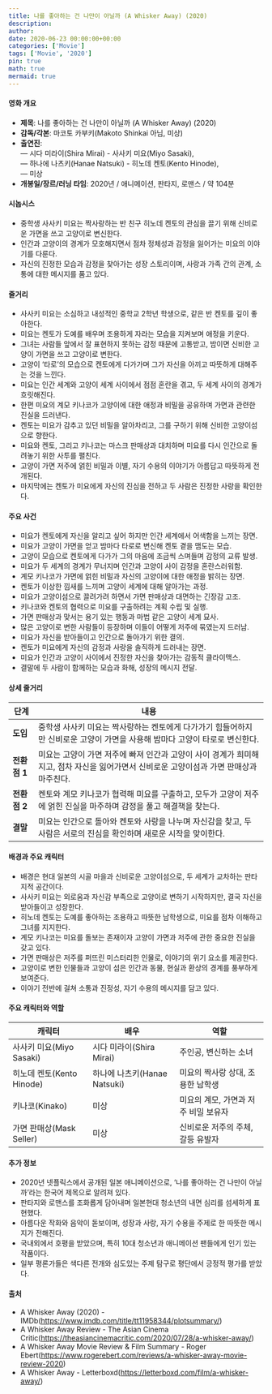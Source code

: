 ```yaml
---
title: 나를 좋아하는 건 나만이 아닐까 (A Whisker Away) (2020)
description: 
author: 
date: 2020-06-23 00:00:00+00:00
categories: ['Movie']
tags: ['Movie', '2020']
pin: true
math: true
mermaid: true
---
```

#### 영화 개요

- **제목**: 나를 좋아하는 건 나만이 아닐까 (A Whisker Away) (2020)  
- **감독/각본**: 마코토 카부키(Makoto Shinkai 아님, 미상)  
- **출연진**:  
  — 시다 미라이(Shira Mirai) - 사사키 미요(Miyo Sasaki),  
  — 하나에 나츠키(Hanae Natsuki) - 히노데 켄토(Kento Hinode),  
  — 미상  
- **개봉일/장르/러닝 타임**: 2020년 / 애니메이션, 판타지, 로맨스 / 약 104분  

#### 시놉시스

- 중학생 사사키 미요는 짝사랑하는 반 친구 히노데 켄토의 관심을 끌기 위해 신비로운 가면을 쓰고 고양이로 변신한다.  
- 인간과 고양이의 경계가 모호해지면서 점차 정체성과 감정을 잃어가는 미요의 이야기를 다룬다.  
- 자신의 진정한 모습과 감정을 찾아가는 성장 스토리이며, 사랑과 가족 간의 관계, 소통에 대한 메시지를 품고 있다.  

#### 줄거리

- 사사키 미요는 소심하고 내성적인 중학교 2학년 학생으로, 같은 반 켄토를 깊이 좋아한다.  
- 미요는 켄토가 도예를 배우며 조용하게 자라는 모습을 지켜보며 애정을 키운다.  
- 그녀는 사람들 앞에서 잘 표현하지 못하는 감정 때문에 고통받고, 밤이면 신비한 고양이 가면을 쓰고 고양이로 변한다.  
- 고양이 ‘타로’의 모습으로 켄토에게 다가가며 그가 자신을 아끼고 따뜻하게 대해주는 것을 느낀다.  
- 미요는 인간 세계와 고양이 세계 사이에서 점점 혼란을 겪고, 두 세계 사이의 경계가 흐릿해진다.  
- 한편 미요의 계모 키나코가 고양이에 대한 애정과 비밀을 공유하며 가면과 관련한 진실을 드러낸다.  
- 켄토는 미요가 감추고 있던 비밀을 알아차리고, 그를 구하기 위해 신비한 고양이섬으로 향한다.  
- 미요와 켄토, 그리고 키나코는 마스크 판매상과 대치하며 미요를 다시 인간으로 돌려놓기 위한 사투를 펼친다.  
- 고양이 가면 저주에 얽힌 비밀과 이별, 자기 수용의 이야기가 아름답고 따뜻하게 전개된다.  
- 마지막에는 켄토가 미요에게 자신의 진심을 전하고 두 사람은 진정한 사랑을 확인한다.  

#### 주요 사건

- 미요가 켄토에게 자신을 알리고 싶어 하지만 인간 세계에서 어색함을 느끼는 장면.  
- 미요가 고양이 가면을 얻고 밤마다 타로로 변신해 켄토 곁을 맴도는 모습.  
- 고양이 모습으로 켄토에게 다가가 그의 마음에 조금씩 스며들며 감정의 교류 발생.  
- 미요가 두 세계의 경계가 무너지며 인간과 고양이 사이 감정을 혼란스러워함.  
- 계모 키나코가 가면에 얽힌 비밀과 자신의 고양이에 대한 애정을 밝히는 장면.  
- 켄토가 이상한 낌새를 느끼며 고양이 세계에 대해 알아가는 과정.  
- 미요가 고양이섬으로 끌려가려 하면서 가면 판매상과 대면하는 긴장감 고조.  
- 키나코와 켄토의 협력으로 미요를 구출하려는 계획 수립 및 실행.  
- 가면 판매상과 맞서는 용기 있는 행동과 마법 같은 고양이 세계 묘사.  
- 많은 고양이로 변한 사람들이 등장하며 이들이 어떻게 저주에 묶였는지 드러남.  
- 미요가 자신을 받아들이고 인간으로 돌아가기 위한 결의.  
- 켄토가 미요에게 자신의 감정과 사랑을 솔직하게 드러내는 장면.  
- 미요가 인간과 고양이 사이에서 진정한 자신을 찾아가는 감동적 클라이맥스.  
- 결말에 두 사람이 함께하는 모습과 화해, 성장의 메시지 전달.  

#### 상세 줄거리

| **단계**    | **내용**                                                                                                   |
|-------------|------------------------------------------------------------------------------------------------------------|
| **도입**    | 중학생 사사키 미요는 짝사랑하는 켄토에게 다가가기 힘들어하지만 신비로운 고양이 가면을 사용해 밤마다 고양이 타로로 변신한다.      |
| **전환점 1** | 미요는 고양이 가면 저주에 빠져 인간과 고양이 사이 경계가 희미해지고, 점차 자신을 잃어가면서 신비로운 고양이섬과 가면 판매상과 마주친다. |
| **전환점 2** | 켄토와 계모 키나코가 협력해 미요를 구출하고, 모두가 고양이 저주에 얽힌 진실을 마주하며 감정을 풀고 해결책을 찾는다.                    |
| **결말**    | 미요는 인간으로 돌아와 켄토와 사랑을 나누며 자신감을 찾고, 두 사람은 서로의 진심을 확인하며 새로운 시작을 맞이한다.                     |

#### 배경과 주요 캐릭터

- 배경은 현대 일본의 시골 마을과 신비로운 고양이섬으로, 두 세계가 교차하는 판타지적 공간이다.  
- 사사키 미요는 외로움과 자신감 부족으로 고양이로 변하기 시작하지만, 결국 자신을 받아들이고 성장한다.  
- 히노데 켄토는 도예를 좋아하는 조용하고 따뜻한 남학생으로, 미요를 점차 이해하고 그녀를 지지한다.  
- 계모 키나코는 미요를 돌보는 존재이자 고양이 가면과 저주에 관한 중요한 진실을 갖고 있다.  
- 가면 판매상은 저주를 퍼뜨린 미스터리한 인물로, 이야기의 위기 요소를 제공한다.  
- 고양이로 변한 인물들과 고양이 섬은 인간과 동물, 현실과 환상의 경계를 풍부하게 보여준다.  
- 이야기 전반에 걸쳐 소통과 진정성, 자기 수용의 메시지를 담고 있다.  

#### 주요 캐릭터와 역할

| **캐릭터**           | **배우**               | **역할**                             |
|----------------------|------------------------|------------------------------------|
| 사사키 미요(Miyo Sasaki)   | 시다 미라이(Shira Mirai)     | 주인공, 변신하는 소녀                     |
| 히노데 켄토(Kento Hinode) | 하나에 나츠키(Hanae Natsuki) | 미요의 짝사랑 상대, 조용한 남학생          |
| 키나코(Kinako)           | 미상                     | 미요의 계모, 가면과 저주 비밀 보유자          |
| 가면 판매상(Mask Seller)  | 미상                     | 신비로운 저주의 주체, 갈등 유발자             |

#### 추가 정보

- 2020년 넷플릭스에서 공개된 일본 애니메이션으로, ‘나를 좋아하는 건 나만이 아닐까’라는 한국어 제목으로 알려져 있다.  
- 판타지와 로맨스를 조화롭게 담아내며 일본현대 청소년의 내면 심리를 섬세하게 표현했다.  
- 아름다운 작화와 음악이 돋보이며, 성장과 사랑, 자기 수용을 주제로 한 따뜻한 메시지가 전해진다.  
- 국내외에서 호평을 받았으며, 특히 10대 청소년과 애니메이션 팬들에게 인기 있는 작품이다.  
- 일부 평론가들은 색다른 전개와 심도있는 주제 탐구로 평단에서 긍정적 평가를 받았다.  

#### 출처

- A Whisker Away (2020) - IMDb(https://www.imdb.com/title/tt11958344/plotsummary/)  
- A Whisker Away Review - The Asian Cinema Critic(https://theasiancinemacritic.com/2020/07/28/a-whisker-away/)  
- A Whisker Away Movie Review & Film Summary - Roger Ebert(https://www.rogerebert.com/reviews/a-whisker-away-movie-review-2020)  
- A Whisker Away - Letterboxd(https://letterboxd.com/film/a-whisker-away/)

